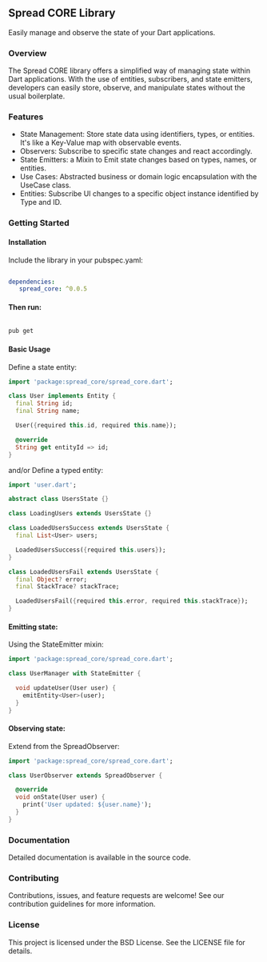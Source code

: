 ## Spread CORE Library

Easily manage and observe the state of your Dart applications.

### Overview

The Spread CORE library offers a simplified way of managing state within Dart applications. With the use of entities, subscribers, and state emitters, developers can easily store, observe, and manipulate states without the usual boilerplate.

### Features

*   State Management: Store state data using identifiers, types, or entities. It's like a Key-Value map with observable events.
*   Observers: Subscribe to specific state changes and react accordingly.
*   State Emitters: a Mixin to Emit state changes based on types, names, or entities.
*   Use Cases: Abstracted business or domain logic encapsulation with the UseCase class.
*   Entities: Subscribe UI changes to a specific object instance identified by Type and ID.

### Getting Started

#### Installation

Include the library in your pubspec.yaml:

```yaml

dependencies:
   spread_core: ^0.0.5
```

#### Then run:

```bash

pub get
```

#### Basic Usage

Define a state entity:


```dart
import 'package:spread_core/spread_core.dart';

class User implements Entity {
  final String id;
  final String name;

  User({required this.id, required this.name});

  @override
  String get entityId => id;
}
```

and/or Define a typed entity:


```dart
import 'user.dart';

abstract class UsersState {}

class LoadingUsers extends UsersState {}

class LoadedUsersSuccess extends UsersState {
  final List<User> users;

  LoadedUsersSuccess({required this.users});
}

class LoadedUsersFail extends UsersState {
  final Object? error;
  final StackTrace? stackTrace;

  LoadedUsersFail({required this.error, required this.stackTrace});
}
```

#### Emitting state:

Using the StateEmitter mixin:

```dart
import 'package:spread_core/spread_core.dart';

class UserManager with StateEmitter {

  void updateUser(User user) {
    emitEntity<User>(user);
  }
}
```

#### Observing state:

Extend from the SpreadObserver:

```dart
import 'package:spread_core/spread_core.dart';

class UserObserver extends SpreadObserver {

  @override
  void onState(User user) {
    print('User updated: ${user.name}');
  }
}
```

### Documentation

Detailed documentation is available in the source code.

### Contributing

Contributions, issues, and feature requests are welcome! See our contribution guidelines for more information.

### License

This project is licensed under the BSD License. See the LICENSE file for details.